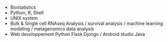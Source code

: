 - Biostatistics
- Python, R, Shell
- UNIX system
- Bulk & Single cell RNAseq Analysis / survival analysis / machine learning modeling / metagenomics data analysis
- Web devoloppement Python Flask Djongo / Android studio Java 

